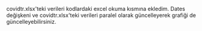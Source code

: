 covidtr.xlsx'teki verileri kodlardaki excel okuma kısmına ekledim. Dates değişkeni ve covidtr.xlsx'teki verileri paralel olarak güncelleyerek grafiği de güncelleyebilirsiniz.
